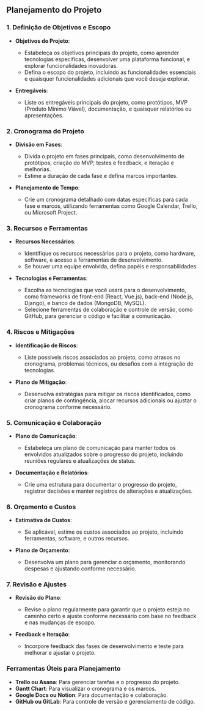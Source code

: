 ## Planejamento do Projeto

### 1. Definição de Objetivos e Escopo
- **Objetivos do Projeto**:
  - Estabeleça os objetivos principais do projeto, como aprender tecnologias específicas, desenvolver uma plataforma funcional, e explorar funcionalidades inovadoras.
  - Defina o escopo do projeto, incluindo as funcionalidades essenciais e quaisquer funcionalidades adicionais que você deseja explorar.

- **Entregáveis**:
  - Liste os entregáveis principais do projeto, como protótipos, MVP (Produto Mínimo Viável), documentação, e quaisquer relatórios ou apresentações.

### 2. Cronograma do Projeto
- **Divisão em Fases**:
  - Divida o projeto em fases principais, como desenvolvimento de protótipos, criação do MVP, testes e feedback, e iteração e melhorias.
  - Estime a duração de cada fase e defina marcos importantes.

- **Planejamento de Tempo**:
  - Crie um cronograma detalhado com datas específicas para cada fase e marcos, utilizando ferramentas como Google Calendar, Trello, ou Microsoft Project.

### 3. Recursos e Ferramentas
- **Recursos Necessários**:
  - Identifique os recursos necessários para o projeto, como hardware, software, e acesso a ferramentas de desenvolvimento.
  - Se houver uma equipe envolvida, defina papéis e responsabilidades.

- **Tecnologias e Ferramentas**:
  - Escolha as tecnologias que você usará para o desenvolvimento, como frameworks de front-end (React, Vue.js), back-end (Node.js, Django), e banco de dados (MongoDB, MySQL).
  - Selecione ferramentas de colaboração e controle de versão, como GitHub, para gerenciar o código e facilitar a comunicação.

### 4. Riscos e Mitigações
- **Identificação de Riscos**:
  - Liste possíveis riscos associados ao projeto, como atrasos no cronograma, problemas técnicos, ou desafios com a integração de tecnologias.

- **Plano de Mitigação**:
  - Desenvolva estratégias para mitigar os riscos identificados, como criar planos de contingência, alocar recursos adicionais ou ajustar o cronograma conforme necessário.

### 5. Comunicação e Colaboração
- **Plano de Comunicação**:
  - Estabeleça um plano de comunicação para manter todos os envolvidos atualizados sobre o progresso do projeto, incluindo reuniões regulares e atualizações de status.

- **Documentação e Relatórios**:
  - Crie uma estrutura para documentar o progresso do projeto, registrar decisões e manter registros de alterações e atualizações.

### 6. Orçamento e Custos
- **Estimativa de Custos**:
  - Se aplicável, estime os custos associados ao projeto, incluindo ferramentas, software, e outros recursos.

- **Plano de Orçamento**:
  - Desenvolva um plano para gerenciar o orçamento, monitorando despesas e ajustando conforme necessário.

### 7. Revisão e Ajustes
- **Revisão do Plano**:
  - Revise o plano regularmente para garantir que o projeto esteja no caminho certo e ajuste conforme necessário com base no feedback e nas mudanças de escopo.

- **Feedback e Iteração**:
  - Incorpore feedback das fases de desenvolvimento e teste para melhorar e ajustar o projeto.

### Ferramentas Úteis para Planejamento
- **Trello ou Asana**: Para gerenciar tarefas e o progresso do projeto.
- **Gantt Chart**: Para visualizar o cronograma e os marcos.
- **Google Docs ou Notion**: Para documentação e colaboração.
- **GitHub ou GitLab**: Para controle de versão e gerenciamento de código.